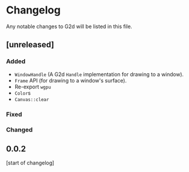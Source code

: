 # Changelog
Any notable changes to G2d will be listed in this file.

## [unreleased]
### Added
- `WindowHandle` (A G2d `Handle` implementation for drawing to a window).
- `Frame` API (for drawing to a window's surface).
- Re-export `wgpu`
- `Color`s
- `Canvas::clear`

### Fixed

### Changed

## 0.0.2
[start of changelog]